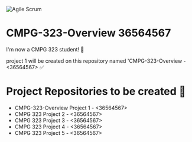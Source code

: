 ![Agile   Scrum](https://github.com/peacetheboy/CMPG-323-Overview-36564567-/assets/90477030/45ffd434-bf92-495b-82de-4f0aab392446)
# CMPG-323-Overview 36564567
I'm now a CMPG 323 student! 🤩

project 1 will be created on this repository named 'CMPG-323-Overview - <36564567> ✅

# Project Repositories to be created 🫡
- CMPG-323-Overview Project 1 - <36564567> 
- CMPG 323 Project 2 - <36564567>
- CMPG 323 Project 3 - <36564567>
- CMPG 323 Project 4 - <36564567>
- CMPG 323 Project 5 - <36564567>
